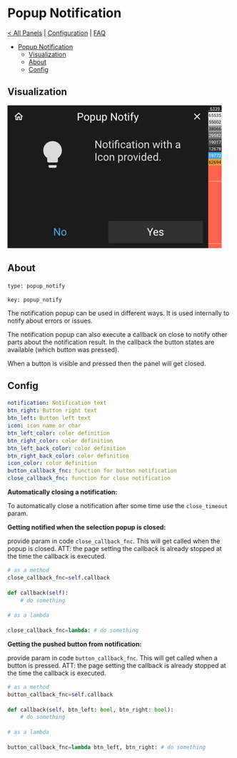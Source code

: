 # Popup Notification

[< All Panels](README.md) | [Configuration](../Config.md) | [FAQ](../FAQ.md)

- [Popup Notification](#popup-notification)
  - [Visualization](#visualization)
  - [About](#about)
  - [Config](#config)

## Visualization

![Popup Notification](../assets/popup_notify.png)

## About

`type: popup_notify`

`key: popup_notify`

The notification popup can be used in different ways. It is used internally to notify about errors or issues.

The notification popup can also execute a callback on close to notify other parts about the notification result. In the callback the button states are available (which button was pressed).

When a button is visible and pressed then the panel will get closed.

## Config

```yaml
notification: Notification text
btn_right: Button right text
btn_left: Button left text
icon: icon name or char
btn_left_color: color definition
btn_right_color: color definition
btn_left_back_color: color definition
btn_right_back_color: color definition
icon_color: color definition
button_callback_fnc: function for button notification
close_callback_fnc: function for close notification
```

**Automatically closing a notification:**

To automatically close a notification after some time use the `close_timeout` param.

**Getting notified when the selection popup is closed:**

provide param in code `close_callback_fnc`. This will get called when the popup is closed.
ATT: the page setting the callback is already stopped at the time the callback is executed.

```python
# as a method
close_callback_fnc=self.callback

def callback(self):
    # do something

# as a lambda

close_callback_fnc=lambda: # do something
```

**Getting the pushed button from notification:**

provide param in code `button_callback_fnc`. This will get called when a button is pressed.
ATT: the page setting the callback is already stopped at the time the callback is executed.

```python
# as a method
button_callback_fnc=self.callback

def callback(self, btn_left: bool, btn_right: bool):
    # do something

# as a lambda

button_callback_fnc=lambda btn_left, btn_right: # do something
```
